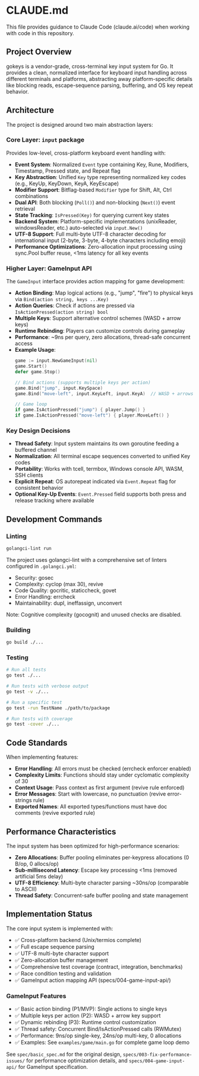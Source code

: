 # CLAUDE.md

This file provides guidance to Claude Code (claude.ai/code) when working with code in this repository.

## Project Overview

gokeys is a vendor-grade, cross-terminal key input system for Go. It provides a clean, normalized interface for keyboard input handling across different terminals and platforms, abstracting away platform-specific details like blocking reads, escape-sequence parsing, buffering, and OS key repeat behavior.

## Architecture

The project is designed around two main abstraction layers:

### Core Layer: `input` package
Provides low-level, cross-platform keyboard event handling with:
- **Event System**: Normalized `Event` type containing Key, Rune, Modifiers, Timestamp, Pressed state, and Repeat flag
- **Key Abstraction**: Unified `Key` type representing normalized key codes (e.g., KeyUp, KeyDown, KeyA, KeyEscape)
- **Modifier Support**: Bitflag-based `Modifier` type for Shift, Alt, Ctrl combinations
- **Dual API**: Both blocking (`Poll()`) and non-blocking (`Next()`) event retrieval
- **State Tracking**: `IsPressed(Key)` for querying current key states
- **Backend System**: Platform-specific implementations (unixReader, windowsReader, etc.) auto-selected via `input.New()`
- **UTF-8 Support**: Full multi-byte UTF-8 character decoding for international input (2-byte, 3-byte, 4-byte characters including emoji)
- **Performance Optimizations**: Zero-allocation input processing using sync.Pool buffer reuse, <1ms latency for all key events

### Higher Layer: GameInput API
The `GameInput` interface provides action mapping for game development:
- **Action Binding**: Map logical actions (e.g., "jump", "fire") to physical keys via `Bind(action string, keys ...Key)`
- **Action Queries**: Check if actions are pressed via `IsActionPressed(action string) bool`
- **Multiple Keys**: Support alternative control schemes (WASD + arrow keys)
- **Runtime Rebinding**: Players can customize controls during gameplay
- **Performance**: ~9ns per query, zero allocations, thread-safe concurrent access
- **Example Usage**:
  ```go
  game := input.NewGameInput(nil)
  game.Start()
  defer game.Stop()

  // Bind actions (supports multiple keys per action)
  game.Bind("jump", input.KeySpace)
  game.Bind("move-left", input.KeyLeft, input.KeyA)  // WASD + arrows

  // Game loop
  if game.IsActionPressed("jump") { player.Jump() }
  if game.IsActionPressed("move-left") { player.MoveLeft() }
  ```

### Key Design Decisions
- **Thread Safety**: Input system maintains its own goroutine feeding a buffered channel
- **Normalization**: All terminal escape sequences converted to unified Key codes
- **Portability**: Works with tcell, termbox, Windows console API, WASM, SSH clients
- **Explicit Repeat**: OS autorepeat indicated via `Event.Repeat` flag for consistent behavior
- **Optional Key-Up Events**: `Event.Pressed` field supports both press and release tracking where available

## Development Commands

### Linting
```bash
golangci-lint run
```

The project uses golangci-lint with a comprehensive set of linters configured in `.golangci.yml`:
- Security: gosec
- Complexity: cyclop (max 30), revive
- Code Quality: gocritic, staticcheck, govet
- Error Handling: errcheck
- Maintainability: dupl, ineffassign, unconvert

Note: Cognitive complexity (gocognit) and unused checks are disabled.

### Building
```bash
go build ./...
```

### Testing
```bash
# Run all tests
go test ./...

# Run tests with verbose output
go test -v ./...

# Run a specific test
go test -run TestName ./path/to/package

# Run tests with coverage
go test -cover ./...
```

## Code Standards

When implementing features:
- **Error Handling**: All errors must be checked (errcheck enforcer enabled)
- **Complexity Limits**: Functions should stay under cyclomatic complexity of 30
- **Context Usage**: Pass context as first argument (revive rule enforced)
- **Error Messages**: Start with lowercase, no punctuation (revive error-strings rule)
- **Exported Names**: All exported types/functions must have doc comments (revive exported rule)

## Performance Characteristics

The input system has been optimized for high-performance scenarios:
- **Zero Allocations**: Buffer pooling eliminates per-keypress allocations (0 B/op, 0 allocs/op)
- **Sub-millisecond Latency**: Escape key processing <1ms (removed artificial 5ms delay)
- **UTF-8 Efficiency**: Multi-byte character parsing ~30ns/op (comparable to ASCII)
- **Thread Safety**: Concurrent-safe buffer pooling and state management

## Implementation Status

The core input system is implemented with:
- ✅ Cross-platform backend (Unix/termios complete)
- ✅ Full escape sequence parsing
- ✅ UTF-8 multi-byte character support
- ✅ Zero-allocation buffer management
- ✅ Comprehensive test coverage (contract, integration, benchmarks)
- ✅ Race condition testing and validation
- ✅ GameInput action mapping API (specs/004-game-input-api/)

### GameInput Features
- ✅ Basic action binding (P1/MVP): Single actions to single keys
- ✅ Multiple keys per action (P2): WASD + arrow key support
- ✅ Dynamic rebinding (P3): Runtime control customization
- ✅ Thread safety: Concurrent Bind/IsActionPressed calls (RWMutex)
- ✅ Performance: 9ns/op single-key, 24ns/op multi-key, 0 allocations
- ✅ Examples: See `examples/game/main.go` for complete game loop demo

See `spec/basic_spec.md` for the original design, `specs/003-fix-performance-issues/` for performance optimization details, and `specs/004-game-input-api/` for GameInput specification.
